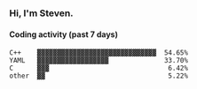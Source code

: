 ### Hi, I'm Steven.

#### Coding activity (past 7 days)
```
C++    ▓▓▓▓▓▓▓▓▓▓▓▓▓▓▓▓▓▓▓▓▓▓▓▓▓▓▓▓▓▓  54.65%
YAML   ▓▓▓▓▓▓▓▓▓▓▓▓▓▓▓▓▓▓              33.70%
C      ▓▓▓                              6.42%
other  ▓▓                               5.22%
```

